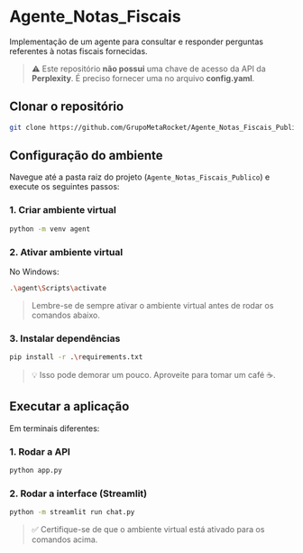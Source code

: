# Agente_Notas_Fiscais

Implementação de um agente para consultar e responder perguntas referentes à notas fiscais fornecidas.

> ⚠️ Este repositório **não possui** uma chave de acesso da API da **Perplexity**. É preciso fornecer uma no arquivo **config.yaml**.

## Clonar o repositório

```bash
git clone https://github.com/GrupoMetaRocket/Agente_Notas_Fiscais_Publico.git
```

## Configuração do ambiente

Navegue até a pasta raiz do projeto (`Agente_Notas_Fiscais_Publico`) e execute os seguintes passos:

### 1. Criar ambiente virtual

```bash
python -m venv agent
```

### 2. Ativar ambiente virtual

No Windows:

```bash
.\agent\Scripts\activate
```

> Lembre-se de sempre ativar o ambiente virtual antes de rodar os comandos abaixo.

### 3. Instalar dependências

```bash
pip install -r .\requirements.txt
```

> 💡 Isso pode demorar um pouco. Aproveite para tomar um café ☕.

## Executar a aplicação

Em terminais diferentes:

### 1. Rodar a API

```bash
python app.py
```

### 2. Rodar a interface (Streamlit)

```bash
python -m streamlit run chat.py
```

> ✅ Certifique-se de que o ambiente virtual está ativado para os comandos acima.

